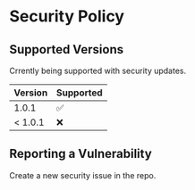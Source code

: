 # Security Policy

## Supported Versions

Crrently being supported with security updates.

| Version | Supported          |
| ------- | ------------------ |
| 1.0.1   | :white_check_mark: |
| < 1.0.1 | :x:                |

## Reporting a Vulnerability

Create a new security issue in the repo.
